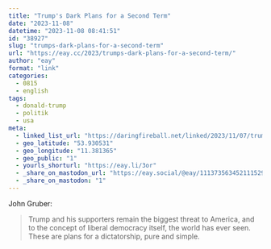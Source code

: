 ```yaml
---
title: "Trump's Dark Plans for a Second Term"
date: "2023-11-08"
datetime: "2023-11-08 08:41:51"
id: "38927"
slug: "trumps-dark-plans-for-a-second-term"
url: "https://eay.cc/2023/trumps-dark-plans-for-a-second-term/"
author: "eay"
format: "link"
categories:
  - 0815
  - english
tags:
  - donald-trump
  - politik
  - usa
meta:
  - linked_list_url: "https://daringfireball.net/linked/2023/11/07/trump-dark-plans"
  - geo_latitude: "53.930531"
  - geo_longitude: "11.381365"
  - geo_public: "1"
  - yourls_shorturl: "https://eay.li/3or"
  - _share_on_mastodon_url: "https://eay.social/@eay/111373563452111529"
  - _share_on_mastodon: "1"
---
```


John Gruber:

> Trump and his supporters remain the biggest threat to America, and to the concept of liberal democracy itself, the world has ever seen. These are plans for a dictatorship, pure and simple.
